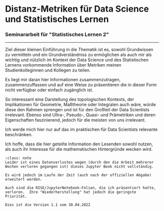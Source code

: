 # Distanz-Metriken für Data Science und Statistisches Lernen

### Seminararbeit für "Statistisches Lernen 2" 
_________



Ziel dieser kleinen Einführung in die Thematik ist es, sowohl Grundwissen zu vermitteln und ein Grundverständniss zu ermöglichen als auch mir als wichtig und nützlich im Kontext der Data Science und des Statistischen Lernens vorkommende Information über Metriken meinen Studienkolleginnen und Kollegen zu teilen. 

Es liegt mir daran hier Informationen zusammenzutragen, zusammenzuffassen und auf eine Weise zu präsentieren die in dieser Form nicht verfügbar oder einfach zugänglich ist. 

So interessant eine Darstellung des topologischen Kontexts, der Implikationen für Geometrie, Maßtheorie oder Integralen auch wäre, würde diese den Rahmen sprengen und ist für den Großteil der Data Scientists irrelevant. 
Ebenso sind Ultra-, Pseudo-, Quasi- und Prämetriken und deren Eigenschaften faszinierend, jedoch für die meisten von uns irrelevant. 

Ich werde mich hier nur auf das im praktischen für Data Scientists relevante beschränken. 

Ich hoffe, dass die hier geteilte Information den Lesenden sowohl nutzen, als auch ihr Interesse für die mathematischen Hintergründe wecken wird. 

```{admonition} Hinweis
:class: note
Leider ist eines Datenverlustes wegen (durch den die Arbeit mehrerer Wochen verloren gegangen ist) dieses Jupyter Book nicht vollständig.

Es wird jedoch im Laufe der Zeit (auch nach der offiziellen Abgabe) erweitert werden. 

Auch sind die RISE/JupyterNotebook-Folien, die ich präsentiert hatte, verloren.  Ihre "Wiederherstellung" hat jedoch die geringste Priorität. 

Dies ist die Version 1.1 vom 30.04.2022
```

```{tableofcontents}
```
